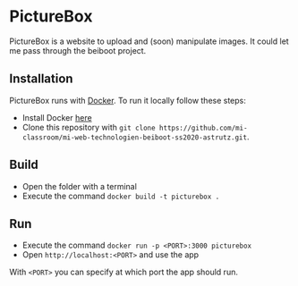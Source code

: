 # PictureBox

PictureBox is a website to upload and (soon) manipulate images. It could let me pass through the beiboot project.

## Installation

PictureBox runs with [Docker](https://www.docker.com/). To run it locally follow these steps:

* Install Docker [here](https://docs.docker.com/get-docker/)
* Clone this repository with `git clone https://github.com/mi-classroom/mi-web-technologien-beiboot-ss2020-astrutz.git`.

## Build

* Open the folder with a terminal
* Execute the command `docker build -t picturebox .`

## Run

* Execute the command `docker run -p <PORT>:3000 picturebox`
* Open `http://localhost:<PORT>` and use the app

With `<PORT>` you can specify at which port the app should run.